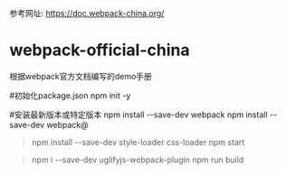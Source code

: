 参考网址:
https://doc.webpack-china.org/

# webpack-official-china
根据webpack官方文档编写的demo手册

#初始化package.json
npm init -y

#安装最新版本或特定版本
npm install --save-dev webpack
npm install --save-dev webpack@<version>

>npm install --save-dev style-loader css-loader
>npm start

>npm i --save-dev uglifyjs-webpack-plugin
>npm run build